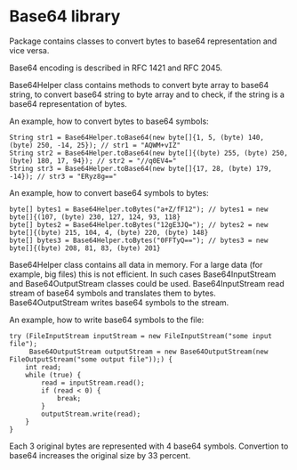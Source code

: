 Base64 library
==============
Package contains classes to convert bytes to base64 representation and vice versa.

Base64 encoding is described in RFC 1421 and RFC 2045.

Base64Helper class contains methods to convert byte array to base64 string, to convert base64 string to byte array and to check, if the string is a base64 representation of bytes.

An example, how to convert bytes to base64 symbols:

```
String str1 = Base64Helper.toBase64(new byte[]{1, 5, (byte) 140, (byte) 250, -14, 25}); // str1 = "AQWM+vIZ"
String str2 = Base64Helper.toBase64(new byte[]{(byte) 255, (byte) 250, (byte) 180, 17, 94}); // str2 = "//q0EV4="
String str3 = Base64Helper.toBase64(new byte[]{17, 28, (byte) 179, -14}); // str3 = "ERyz8g=="
```
 
An example, how to convert base64 symbols to bytes:

```
byte[] bytes1 = Base64Helper.toBytes("a+Z/fF12"); // bytes1 = new byte[]{(107, (byte) 230, 127, 124, 93, 118}
byte[] bytes2 = Base64Helper.toBytes("12gE3JQ="); // bytes2 = new byte[]{(byte) 215, 104, 4, (byte) 220, (byte) 148}
byte[] bytes3 = Base64Helper.toBytes("0FFTyQ=="); // bytes3 = new byte[]{(byte) 208, 81, 83, (byte) 201}
```
 
Base64Helper class contains all data in memory.
For a large data (for example, big files) this is not efficient.
In such cases Base64InputStream and Base64OutputStream classes could be used.
Base64InputStream read stream of base64 symbols and translates them to bytes.
Base64OutputStream writes base64 symbols to the stream.

An example, how to write base64 symbols to the file:

```
try (FileInputStream inputStream = new FileInputStream("some input file");
     Base64OutputStream outputStream = new Base64OutputStream(new FileOutputStream("some output file"));) {
    int read;
    while (true) {
        read = inputStream.read();
        if (read < 0) {
            break;
        }
        outputStream.write(read);
    }
}
```

Each 3 original bytes are represented with 4 base64 symbols.
Convertion to base64 increases the original size by 33 percent.
